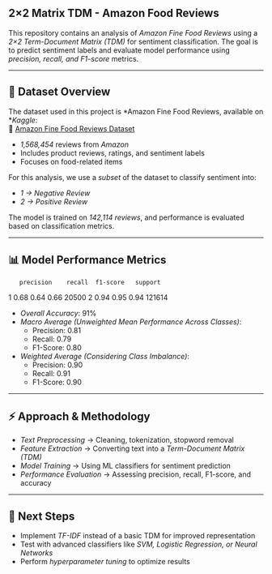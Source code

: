 ## 2×2 Matrix TDM - Amazon Food Reviews  

This repository contains an analysis of *Amazon Fine Food Reviews* using a *2×2 Term-Document Matrix (TDM)* for sentiment classification. The goal is to predict sentiment labels and evaluate model performance using *precision, recall, and F1-score* metrics.  

---

## 📌 Dataset Overview  

The dataset used in this project is *Amazon Fine Food Reviews, available on **Kaggle*:  
📌 [Amazon Fine Food Reviews Dataset](https://www.kaggle.com/datasets/snap/amazon-fine-food-reviews)  

- *1,568,454* reviews from *Amazon*  
- Includes product reviews, ratings, and sentiment labels  
- Focuses on food-related items  

For this analysis, we use a *subset* of the dataset to classify sentiment into:  
- *1 → Negative Review*  
- *2 → Positive Review*  

The model is trained on *142,114 reviews*, and performance is evaluated based on classification metrics.  

---

## 📊 Model Performance Metrics  

       precision    recall  f1-score   support

   1       0.68      0.64      0.66     20500
   2       0.94      0.95      0.94    121614

- *Overall Accuracy*: 91%
- *Macro Average (Unweighted Mean Performance Across Classes)*:  
  - Precision: 0.81  
  - Recall: 0.79  
  - F1-Score: 0.80  
- *Weighted Average (Considering Class Imbalance)*:  
  - Precision: 0.90  
  - Recall: 0.91  
  - F1-Score: 0.90  

---

## ⚡ Approach & Methodology  

- *Text Preprocessing* → Cleaning, tokenization, stopword removal  
- *Feature Extraction* → Converting text into a *Term-Document Matrix (TDM)*  
- *Model Training* → Using ML classifiers for sentiment prediction  
- *Performance Evaluation* → Assessing precision, recall, F1-score, and accuracy  

---

## 🚀 Next Steps  

- Implement *TF-IDF* instead of a basic TDM for improved representation  
- Test with advanced classifiers like *SVM, Logistic Regression, or Neural Networks*  
- Perform *hyperparameter tuning* to optimize results  
